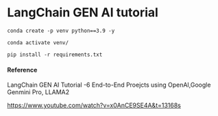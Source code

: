 # LangChain GEN AI tutorial

```
conda create -p venv python==3.9 -y
```


```
conda activate venv/
```

```
pip install -r requirements.txt
```





#### Reference

LangChain GEN AI Tutorial -6 End-to-End Proejcts using OpenAI,Google Genmini Pro, LLAMA2

https://www.youtube.com/watch?v=x0AnCE9SE4A&t=13168s
